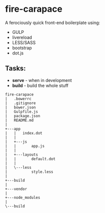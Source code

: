 fire-carapace
===

A ferociously quick front-end boilerplate using:

- GULP
- livereload
- LESS/SASS
- bootstrap
- dot.js

## Tasks:

- **serve** - when in development
- **build** - build the whole stuff

```
fire-carapace
|   .bowerrc
|   .gitignore
|   bower.json
|   Gulpfile.js
|   package.json
|   README.md
|
+---app
|   |   index.dot
|   |
|   +---js
|   |       app.js
|   |
|   +---layouts
|   |       default.dot
|   |
|   \---less
|           style.less
|
+---build
|
+---vendor
|
+---node_modules
|
\---build
